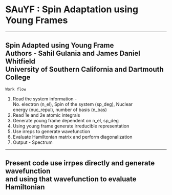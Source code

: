 # SAuYF : Spin Adaptation using Young Frames
--------------------------------------------------------------------------------         
 Spin Adapted using Young Frame                                                          
 Authors - Sahil Gulania and James Daniel Whitfield                                      
 University of Southern California and Dartmouth College                                 
--------------------------------------------------------------------------------         
    Work flow                                                                            
 1. Read the system information -                                                        
    No. electron (n_el), Spin of the system (sp_deg), Nuclear                            
    energy (nuc_repul), number of basis (n_bas)                                          
 2. Read 1e and 2e atomic integrals                                                      
 3. Generate young frame dependent on n_el, sp_deg                                       
 4. Using young frame generate irreducible representation                                
 5. Use irreps to generate wavefunction                                                  
 6. Evaluate Hamiltonian matrix and perform diagonalization                              
 7. Output - Spectrum                                                                    
--------------------------------------------------------------------------------         
 Present code use irrpes directly and generate wavefunction                              
 and using that wavefunction to evaluate Hamiltonian                                      
-------------------------------------------------------------------------------- 
